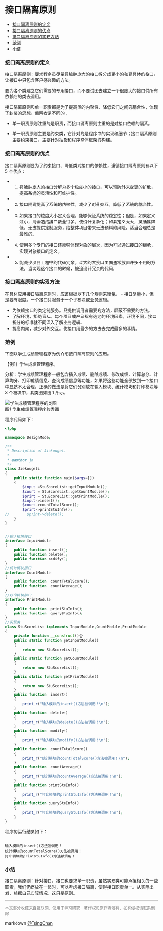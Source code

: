 接口隔离原则
================


<!-- TOC -->

- [接口隔离原则的定义](#接口隔离原则的定义)
- [接口隔离原则的优点](#接口隔离原则的优点)
- [接口隔离原则的实现方法](#接口隔离原则的实现方法)
- [范例](#范例)
- [小结](#小结)

<!-- /TOC -->



### 接口隔离原则的定义

接口隔离原则：要求程序员尽量将臃肿庞大的接口拆分成更小的和更具体的接口，让接口中只包含客户感兴趣的方法。  
  
要为各个类建立它们需要的专用接口，而不要试图去建立一个很庞大的接口供所有依赖它的类去调用。  
  
接口隔离原则和单一职责都是为了提高类的内聚性、降低它们之间的耦合性，体现了封装的思想，但两者是不同的： 

- 单一职责原则注重的是职责，而接口隔离原则注重的是对接口依赖的隔离。

- 单一职责原则主要是约束类，它针对的是程序中的实现和细节；接口隔离原则主要约束接口，主要针对抽象和程序整体框架的构建。

### 接口隔离原则的优点

接口隔离原则是为了约束接口、降低类对接口的依赖性，遵循接口隔离原则有以下 5 个优点：

- 1. 将臃肿庞大的接口分解为多个粒度小的接口，可以预防外来变更的扩散，提高系统的灵活性和可维护性。
- 2. 接口隔离提高了系统的内聚性，减少了对外交互，降低了系统的耦合性。
- 3. 如果接口的粒度大小定义合理，能够保证系统的稳定性；但是，如果定义过小，则会造成接口数量过多，使设计复杂化；如果定义太大，灵活性降低，无法提供定制服务，给整体项目带来无法预料的风险。适当合理总是最难的。
- 4. 使用多个专门的接口还能够体现对象的层次，因为可以通过接口的继承，实现对总接口的定义。
- 5. 能减少项目工程中的代码冗余。过大的大接口里面通常放置许多不用的方法，当实现这个接口的时候，被迫设计冗余的代码。

### 接口隔离原则的实现方法


在具体应用接口隔离原则时，应该根据以下几个规则来衡量。 - 接口尽量小，但是要有限度。一个接口只服务于一个子模块或业务逻辑。

- 为依赖接口的类定制服务。只提供调用者需要的方法，屏蔽不需要的方法。
- 了解环境，拒绝盲从。每个项目或产品都有选定的环境因素，环境不同，接口拆分的标准就不同深入了解业务逻辑。
- 提高内聚，减少对外交互。使接口用最少的方法去完成最多的事情。


### 范例

下面以学生成绩管理程序为例介绍接口隔离原则的应用。  
  
【例1】学生成绩管理程序。  
  
分析：学生成绩管理程序一般包含插入成绩、删除成绩、修改成绩、计算总分、计算均分、打印成绩信息、査询成绩信息等功能，如果将这些功能全部放到一个接口中显然不太合理，正确的做法是将它们分别放在输入模块、统计模块和打印模块等 3 个模块中，其类图如图 1 所示。  

![学生成绩管理程序的类图](http://c.biancheng.net/uploads/allimg/181113/3-1Q113141Q0X3.gif)  
图1 学生成绩管理程序的类图

程序代码如下： 
```php
<?php

namespace DesignMode;

/**
 * Description of Jiekougeli
 *
 * @author jm
 */
class Jiekougeli
{
    public static function main($args=[])
    {
        $input =StuScoreList::getInputModule();
        $count = StuScoreList::getCountModule();
        $print = StuScoreList::getPrintModule();
        $input->insert();
        $count->countTotalScore();
        $print->printStuInfo();
//        $print->delete();
    }    
}


//输入模块接口
interface InputModule
{
    public function insert();
    public function delete();
    public function modify();
}
//统计模块接口
interface CountModule
{
    public function  countTotalScore();
    public function  countAverage();
}
//打印模块接口
interface PrintModule
{
    public function  printStuInfo();
    public function  queryStuInfo();
}
//实现类
class StuScoreList implements InputModule,CountModule,PrintModule
{
    private function __construct(){}
    public static function getInputModule()
    {
        return new StuScoreList();
    }
    public static function getCountModule()
    {
        return new StuScoreList();
    }
    public static function getPrintModule()
    {
        return new StuScoreList();
    }
    public function  insert()
    {
        print_r("输入模块的insert()方法被调用！\n");
    }
    public function  delete()
    {
        print_r("输入模块的delete()方法被调用！\n");
    }
    public function  modify()
    {
        print_r("输入模块的modify()方法被调用！\n");
    }
    public function  countTotalScore()
    {
        print_r("统计模块的countTotalScore()方法被调用！\n");
    }
    public function  countAverage()
    {
        print_r("统计模块的countAverage()方法被调用！\n");
    }
    public function printStuInfo()
    {
        print_r("打印模块的printStuInfo()方法被调用！\n");
    }
    public function queryStuInfo()
    {
        print_r("打印模块的queryStuInfo()方法被调用！\n");
    }
}
```
  
程序的运行结果如下： 
```

输入模块的insert()方法被调用！
统计模块的countTotalScore()方法被调用！
打印模块的printStuInfo()方法被调用！

```
### 小结

接口隔离原则：针对接口，接口也要求单一职责，虽然实现类可能承担相关的一些职责，我们仍然放在一起时，可以考虑接口隔离，使得接口职责单一。从实际出发，根据自己实际情况，这只是原则。

----
<font size=2 color='grey'>本文部分收藏来自互联网，仅用于学习研究，著作权归原作者所有，如有侵权请联系删除</font>

markdown [@TsingChan](http://www.9ong.com/) 